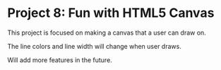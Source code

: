 <h1>Project 8: Fun with HTML5 Canvas</h1>
<p>This project is focused on making a canvas that a user can draw on.</p>
<p>The line colors and line width will change when user draws.</p>
<p>Will add more features in the future.</p>